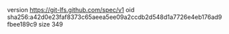 version https://git-lfs.github.com/spec/v1
oid sha256:a42d0e23faf8373c65aeea5ee09a2ccdb2d548d1a7726e4eb176ad9fbee189c9
size 349
